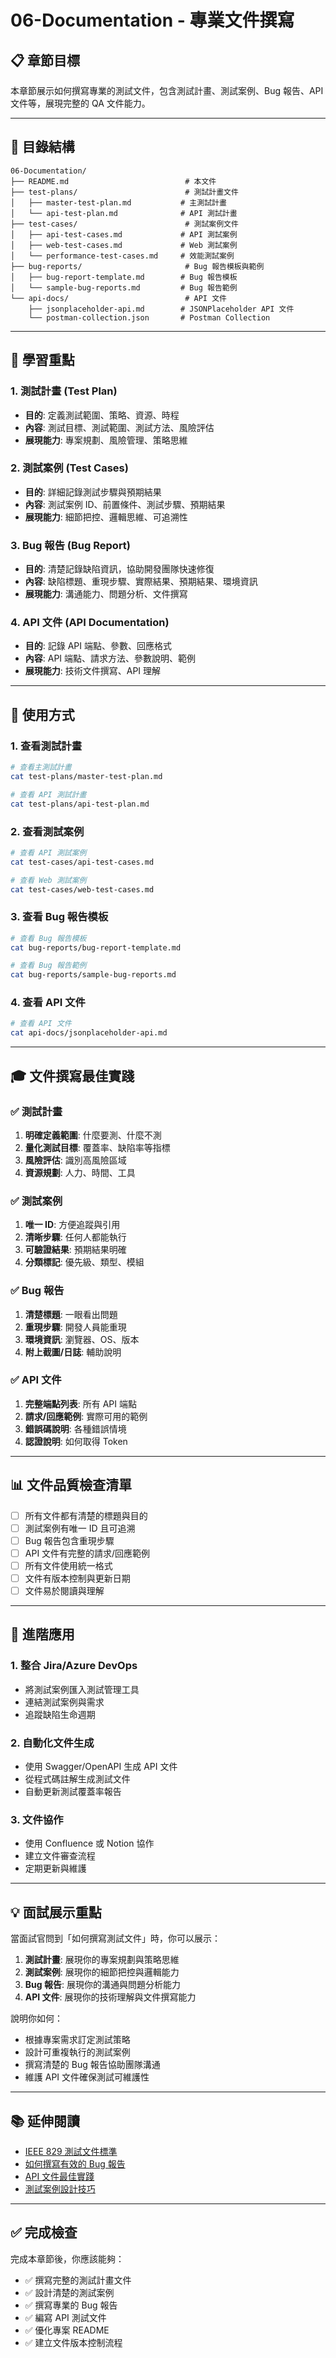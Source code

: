 # 06-Documentation - 專業文件撰寫

## 📋 章節目標

本章節展示如何撰寫專業的測試文件，包含測試計畫、測試案例、Bug 報告、API 文件等，展現完整的 QA 文件能力。

---

## 📂 目錄結構

```
06-Documentation/
├── README.md                          # 本文件
├── test-plans/                        # 測試計畫文件
│   ├── master-test-plan.md           # 主測試計畫
│   └── api-test-plan.md              # API 測試計畫
├── test-cases/                        # 測試案例文件
│   ├── api-test-cases.md             # API 測試案例
│   ├── web-test-cases.md             # Web 測試案例
│   └── performance-test-cases.md     # 效能測試案例
├── bug-reports/                       # Bug 報告模板與範例
│   ├── bug-report-template.md        # Bug 報告模板
│   └── sample-bug-reports.md         # Bug 報告範例
└── api-docs/                          # API 文件
    ├── jsonplaceholder-api.md        # JSONPlaceholder API 文件
    └── postman-collection.json       # Postman Collection
```

---

## 🎯 學習重點

### 1. 測試計畫 (Test Plan)
- **目的**: 定義測試範圍、策略、資源、時程
- **內容**: 測試目標、測試範圍、測試方法、風險評估
- **展現能力**: 專案規劃、風險管理、策略思維

### 2. 測試案例 (Test Cases)
- **目的**: 詳細記錄測試步驟與預期結果
- **內容**: 測試案例 ID、前置條件、測試步驟、預期結果
- **展現能力**: 細節把控、邏輯思維、可追溯性

### 3. Bug 報告 (Bug Report)
- **目的**: 清楚記錄缺陷資訊，協助開發團隊快速修復
- **內容**: 缺陷標題、重現步驟、實際結果、預期結果、環境資訊
- **展現能力**: 溝通能力、問題分析、文件撰寫

### 4. API 文件 (API Documentation)
- **目的**: 記錄 API 端點、參數、回應格式
- **內容**: API 端點、請求方法、參數說明、範例
- **展現能力**: 技術文件撰寫、API 理解

---

## 📖 使用方式

### 1. 查看測試計畫
```bash
# 查看主測試計畫
cat test-plans/master-test-plan.md

# 查看 API 測試計畫
cat test-plans/api-test-plan.md
```

### 2. 查看測試案例
```bash
# 查看 API 測試案例
cat test-cases/api-test-cases.md

# 查看 Web 測試案例
cat test-cases/web-test-cases.md
```

### 3. 查看 Bug 報告模板
```bash
# 查看 Bug 報告模板
cat bug-reports/bug-report-template.md

# 查看 Bug 報告範例
cat bug-reports/sample-bug-reports.md
```

### 4. 查看 API 文件
```bash
# 查看 API 文件
cat api-docs/jsonplaceholder-api.md
```

---

## 🎓 文件撰寫最佳實踐

### ✅ 測試計畫
1. **明確定義範圍**: 什麼要測、什麼不測
2. **量化測試目標**: 覆蓋率、缺陷率等指標
3. **風險評估**: 識別高風險區域
4. **資源規劃**: 人力、時間、工具

### ✅ 測試案例
1. **唯一 ID**: 方便追蹤與引用
2. **清晰步驟**: 任何人都能執行
3. **可驗證結果**: 預期結果明確
4. **分類標記**: 優先級、類型、模組

### ✅ Bug 報告
1. **清楚標題**: 一眼看出問題
2. **重現步驟**: 開發人員能重現
3. **環境資訊**: 瀏覽器、OS、版本
4. **附上截圖/日誌**: 輔助說明

### ✅ API 文件
1. **完整端點列表**: 所有 API 端點
2. **請求/回應範例**: 實際可用的範例
3. **錯誤碼說明**: 各種錯誤情境
4. **認證說明**: 如何取得 Token

---

## 📊 文件品質檢查清單

- [ ] 所有文件都有清楚的標題與目的
- [ ] 測試案例有唯一 ID 且可追溯
- [ ] Bug 報告包含重現步驟
- [ ] API 文件有完整的請求/回應範例
- [ ] 所有文件使用統一格式
- [ ] 文件有版本控制與更新日期
- [ ] 文件易於閱讀與理解

---

## 🚀 進階應用

### 1. 整合 Jira/Azure DevOps
- 將測試案例匯入測試管理工具
- 連結測試案例與需求
- 追蹤缺陷生命週期

### 2. 自動化文件生成
- 使用 Swagger/OpenAPI 生成 API 文件
- 從程式碼註解生成測試文件
- 自動更新測試覆蓋率報告

### 3. 文件協作
- 使用 Confluence 或 Notion 協作
- 建立文件審查流程
- 定期更新與維護

---

## 💡 面試展示重點

當面試官問到「如何撰寫測試文件」時，你可以展示：

1. **測試計畫**: 展現你的專案規劃與策略思維
2. **測試案例**: 展現你的細節把控與邏輯能力
3. **Bug 報告**: 展現你的溝通與問題分析能力
4. **API 文件**: 展現你的技術理解與文件撰寫能力

說明你如何：
- 根據專案需求訂定測試策略
- 設計可重複執行的測試案例
- 撰寫清楚的 Bug 報告協助團隊溝通
- 維護 API 文件確保測試可維護性

---

## 📚 延伸閱讀

- [IEEE 829 測試文件標準](https://en.wikipedia.org/wiki/Software_test_documentation)
- [如何撰寫有效的 Bug 報告](https://developer.mozilla.org/en-US/docs/Mozilla/QA/Bug_writing_guidelines)
- [API 文件最佳實踐](https://swagger.io/resources/articles/best-practices-in-api-documentation/)
- [測試案例設計技巧](https://www.guru99.com/test-case.html)

---

## ✅ 完成檢查

完成本章節後，你應該能夠：

- ✅ 撰寫完整的測試計畫文件
- ✅ 設計清楚的測試案例
- ✅ 撰寫專業的 Bug 報告
- ✅ 編寫 API 測試文件
- ✅ 優化專案 README
- ✅ 建立文件版本控制流程
